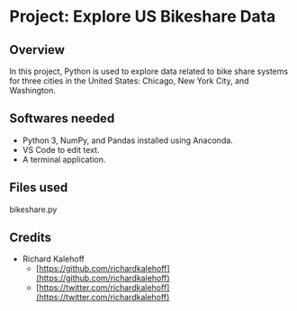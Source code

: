# Project: Explore US Bikeshare Data 

## Overview
In this project, Python is used to explore data related to bike share systems for three cities in the United States: Chicago, New York City, and Washington. 

## Softwares needed
* Python 3, NumPy, and Pandas installed using Anaconda.
* VS Code to edit text.
* A terminal application.

## Files used
bikeshare.py

## Credits
* Richard Kalehoff
    - [https://github.com/richardkalehoff](https://github.com/richardkalehoff)
    - [https://twitter.com/richardkalehoff](https://twitter.com/richardkalehoff)

